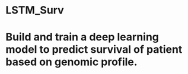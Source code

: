# LSTM_Surv
# Build and train a deep learning model to predict survival of patient based on genomic profile.
